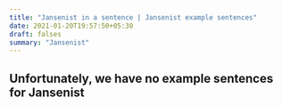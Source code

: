 ```yaml
---
title: "Jansenist in a sentence | Jansenist example sentences"
date: 2021-01-20T19:57:50+05:30
draft: falses
summary: "Jansenist"
---
```

## Unfortunately, we have no example sentences for Jansenist                 
